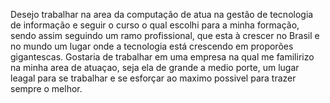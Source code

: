 Desejo trabalhar na area da computação de atua na gestão de tecnologia de informação e seguir o curso o qual escolhi para a minha formação, sendo assim seguindo um ramo profissional, que esta à crescer no Brasil e no mundo um lugar onde a tecnologia está crescendo em proporões gigantescas. Gostaria de trabalhar em uma empresa na qual me familirizo na minha area de atuaçao, seja ela de grande a medio porte, um lugar leagal para se trabalhar e se esforçar ao maximo possivel para trazer sempre o melhor.
